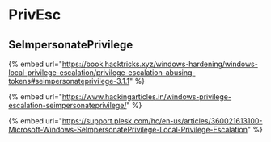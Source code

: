# PrivEsc

## SeImpersonatePrivilege

{% embed url="https://book.hacktricks.xyz/windows-hardening/windows-local-privilege-escalation/privilege-escalation-abusing-tokens#seimpersonateprivilege-3.1.1" %}

{% embed url="https://www.hackingarticles.in/windows-privilege-escalation-seimpersonateprivilege/" %}

{% embed url="https://support.plesk.com/hc/en-us/articles/360021613100-Microsoft-Windows-SeImpersonatePrivilege-Local-Privilege-Escalation" %}
